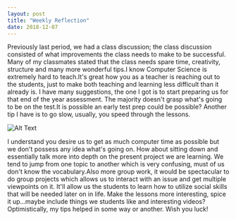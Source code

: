 ```yaml
---
layout: post
title: "Weekly Reflection"
date: 2018-12-07
---
```

<p>
Previously last period, we had a class discussion; the class discussion consisted of what improvements the class needs to make to be successful. Many of my classmates stated that the class needs spare time, creativity, structure and many more wonderful tips.I know Computer Science is extremely hard to teach.It's great how you as a teacher is reaching out to the students, just to make both teaching and learning less difficult than it already is. I have many suggestions, the one I got is to start preparing us for that end of the year assessment. The majority doesn't grasp what's going to be on the test.It is possible an early test prep could be possible? Another tip I have is to go slow, usually, you speed through the lessons. 
</p>

![Alt Text](https://www.google.com/url?sa=i&rct=j&q=&esrc=s&source=images&cd=&cad=rja&uact=8&ved=2ahUKEwjby6njypPfAhUlmuAKHcm7CbEQjRx6BAgBEAU&url=https%3A%2F%2Fweheartit.com%2Fentry%2F125862345&psig=AOvVaw0Xwu94QhD8bj-zVM5wuZkr&ust=1544473621486164)

<p>
I understand you desire us to get as much computer time as possible but we don't possess any idea what's going on. How about sitting down and essentially talk more into depth on the present project we are learning. We tend to jump from one topic to another which is very confusing, must of us don't know the vocabulary.Also more group work, it would be spectacular to do group projects which allows us to interact with an issue and get multiple viewpoints on it. It'll allow us the students to learn how to utilize social skills that will be needed later on in life. Make the lessons more interesting, spice it up...maybe include things we students like and interesting videos? Optimistically, my tips helped in some way or another. Wish you luck! 
</p>
